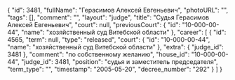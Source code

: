 {
    "id": 3481,
    "fullName": "Герасимов Алексей Евгеньевич",
    "photoURL": "",
    "tags": [],
    "comment": "",
    "layout": "judge",
    "title": "Судья Герасимов Алексей Евгеньевич",
    "court": null,
    "previousCourt": {
        "id": "10-000-00-44",
        "name": "хозяйственный суд Витебской области"
    },
    "career": [
        {
            "id": 4565,
            "term": null,
            "type": "released",
            "court": {
                "id": "10-000-00-44",
                "name": "хозяйственный суд Витебской области"
            },
            "extra": {
                "judge_id": 3481
            },
            "comment": "по собственному желанию",
            "house_id": "10-000-00-44",
            "judge_id": 3481,
            "position": "судья и заместитель председателя",
            "term_type": "",
            "timestamp": "2005-05-20",
            "decree_number": "292"
        }
    ]
}